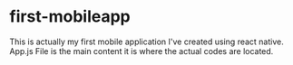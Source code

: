 # first-mobileapp
This is actually my first mobile application I've created using react native. 
App.js File is the main content it is where the actual codes are located.
